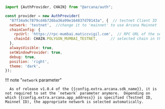 ```js hl_lines="1 3-5"
import {AuthProvider, CHAIN} from "@arcana/auth";

const provider = new AuthProvider(
  "87f34a9c7879cd4b726ba36a99e164837d70143a", {  // testnet Client ID
  network: 'testnet',  //change it to 'mainnet' to use Arcana Mainnet
  chainConfig: {
    rpcUrl: 'https://rpc-mumbai.maticcvigil.com',  // RPC URL of the selected chain in the wallet network dropdown UI
    chainId: CHAIN.POLYGON_MUMBAI_TESTNET,      // selected chain in the wallet network dropdown UI
  },
  alwaysVisible: true,
  setWindowProvider: true,
  debug: true,
  position: 'right',
  theme: 'dark',
});
```

!!! note "`network` parameter"

      As of release v1.0.4 of the {{config.extra.arcana.sdk_name}}, it is not required to set the `network` parameter anymore.  Depending on which {{config.extra.arcana.app_address}} is specified (Testnet ID, Mainnet ID), the appropriate network is selected automatically.